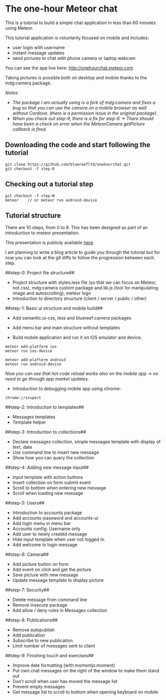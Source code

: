 # The one-hour Meteor chat
This is a tutorial to build a simple chat application in less than 60 minutes using Meteor.

This tutorial application is voluntarily focused on mobile and includes:
- user login with username
- instant message updates
- send pictures to chat with phone camera or laptop webcam

You can see the app live here:
http://onehourchat.meteor.com

Taking pictures is possible both on desktop and mobile thanks to the mdg:camera package.

*Notes:*
- *The package I am actually using is a fork of mdg:camera and fixes a bug so that you can use the camera on a mobile browser as well without Cordova.
(there is a permission issue in the original package).*
- *When you check out step-9, there is a fix for step-6 -> There should have been a check on error when the MeteorCamera.getPicture callback is fired.*

## Downloading the code and start following the tutorial

```
git clone https://github.com/bluereefltd/onehourchat.git
git checkout -f step-0
```

## Checking out a tutorial step
```
git checkout -f step-N
meteor    // or meteor run android-device
```

## Tutorial structure

There are 10 steps, from 0 to 9.
This has been designed as part of an introduction to meteor presentation.

This presentation is publicly available [here](http://blue-reef.net/presentations/meteor-introduction/index.html).

I am planning to write a blog article to guide you through the tutorial but for now you can look at the git diffs to follow the progression between each step.

##step-0: Project file structure##

- Project structure with styles.less file (so that we can focus on Meteor, not css), mdg:camera custom package and lib.js (tool for manipulating image and autoscrolling), meteor logo
- Introduction to directory structure (client / server / public / other)

##step-1: Basic ui structure and mobile build##

- Add semantic:ui-css, less and bluereef:camera packages
- Add menu bar and main structure without templates

- Build mobile application and run it on iOS emulator and device.

```
meteor add-platform ios
meteor run ios-device

meteor add-plaftorm android
meteor run android-device
```
*Now you can see that hot code reload works also on the mobile app -> no need to go through app market updates.*
- Introduction to debugging mobile app using chrome:
```
chrome://inspect
```

##step-2: Introduction to templates##
- Messages templates
- Template helper

##step-3: Introduction to collections##
- Declare messages collection, simple messages template with display of text, date
- Use command line to insert new message
- Show how you can query the collection

##step-4: Adding new message input##
- Input template with action buttons
- Insert collection on form submit event
- Scroll to bottom when entering new message
- Scroll when loading new message

##step-5: Users##
- Introduction to accounts package
- Add accounts-password and accounts-ui
- Add login menu in menu bar
- Accounts config: Username only
- Add user to newly created message
- Hide input template when user not logged in.
- Add welcome to login message

##step-6: Camera##
- Add picture button on form
- Add event on click and get the picture
- Save picture with new message
- Update message template to display picture

##step-7: Security##
- Delete message from command line
- Remove insecure package
- Add allow / deny rules in Messages collection

##step-8: Publications##
- Remove autopublish
- Add publication
- Subscribe to new publication
- Limit number of messages sent to client

##step-9: Finishing touch and exercises##
- Improve date formatting (with momentjs:moment)
- Put own chat messages on the right of the window to make them stand out
- Don’t scroll when user has moved the message list
- Prevent empty messages
- Get message list to scroll to bottom when opening keyboard on mobile


